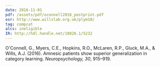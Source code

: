 ```yaml
---
date: 2016-11-01
pdf: /assets/pdf/oconnell2016_postprint.pdf
osr: http://www.willslab.org.uk/plym10/
tag: compcat
alcs: ineligible
IR: http://hdl.handle.net/10026.1/5232
---
```


O'Connell, G., Myers, C.E., Hopkins, R.O., McLaren, R.P., Gluck, M.A., & Wills, A.J. (2016). Amnesic patients show superior generalization in category learning. _Neuropsychology, 30_, 915–919. 

